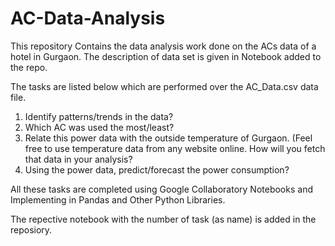 # AC-Data-Analysis
This repository Contains the data analysis work done on the ACs data of a hotel in Gurgaon. The description of data set is given in Notebook added to the repo.

The tasks are listed below which are performed over the AC_Data.csv data file.

1) Identify patterns/trends in the data?
2) Which AC was used the most/least?
3) Relate this power data with the outside temperature of Gurgaon. (Feel free to use temperature data from any website online. How will you fetch that data in your analysis?
4) Using the power data, predict/forecast the power consumption?

All these tasks are completed using Google Collaboratory Notebooks and Implementing in Pandas and Other Python Libraries.

The repective notebook with the number of task (as name) is added in the reposiory.
